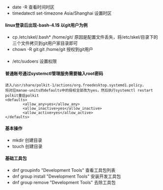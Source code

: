 #### 
-   date -R    查看时间时区
-   timedatectl set-timezone Asia/Shanghai   设置时区

####    linux登录后出现-bash-4.1$   以git用户为例
-   cp /etc/skel/.bash* /home/git/       原因是配置文件丢失，将/etc/skel/目录下的三个文件拷贝到git用户家目录即可
-   chown -R git:git /home/git           授权到git用户

####   
-   /etc/sudoers    设置权限


####    普通账号通过systemctl管理服务需要输入root密码
~~~text
进入/usr/share/polkit-1/actions/org.freedesktop.systemd1.policy，
将对应manae-units的defaults中的授权全部改为yes，然后执行systemctl restart polkit重启polkit
<defaults>
        <allow_any>yes</allow_any>
        <allow_inactive>yes</allow_inactive>
        <allow_active>yes</allow_active>
</defaults>
~~~ 



####    基本操作
-   mkdir 创建目录
-   touch 创建目录


####    基础工具包
-   dnf groupinfo "Development Tools"  查看工具包列表
-   dnf group install "Development Tools"  安装开发工具包
-   dnf group remove "Development Tools"  去除工具包
